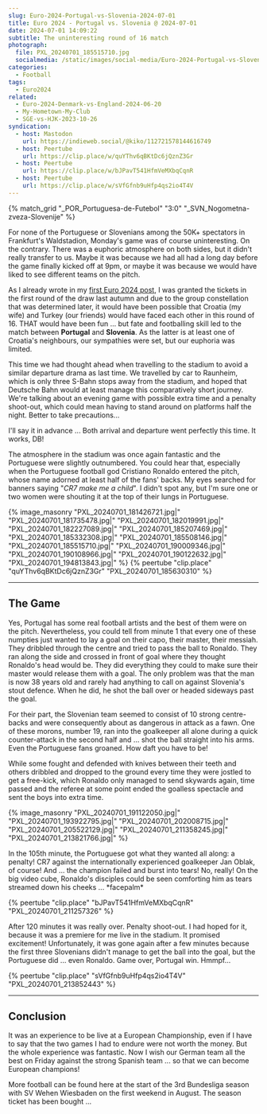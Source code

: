 ```yaml
---
slug: Euro-2024-Portugal-vs-Slovenia-2024-07-01
title: Euro 2024 - Portugal vs. Slovenia @ 2024-07-01
date: 2024-07-01 14:09:22
subtitle: The uninteresting round of 16 match
photograph:
  file: PXL_20240701_185515710.jpg
  socialmedia: /static/images/social-media/Euro-2024-Portugal-vs-Slovenia-2024-07-01.jpg
categories:
  - Football
tags:
  - Euro2024
related:
  - Euro-2024-Denmark-vs-England-2024-06-20
  - My-Hometown-My-Club
  - SGE-vs-HJK-2023-10-26
syndication:
  - host: Mastodon
    url: https://indieweb.social/@kiko/112721578144616749
  - host: Peertube
    url: https://clip.place/w/quYThv6qBKtDc6jQznZ3Gr
  - host: Peertube
    url: https://clip.place/w/bJPavT541HfmVeMXbqCqnR
  - host: Peertube
    url: https://clip.place/w/sVfGfnb9uHfp4qs2io4T4V
---
```


{% match_grid "_POR_Portuguesa-de-Futebol" "3:0" "_SVN_Nogometna-zveza-Slovenije" %}

For none of the Portuguese or Slovenians among the 50K+ spectators in Frankfurt's Waldstadion, Monday's game was of course uninteresting. On the contrary. There was a euphoric atmosphere on both sides, but it didn't really transfer to us. Maybe it was because we had all had a long day before the game finally kicked off at 9pm, or maybe it was because we would have liked to see different teams on the pitch.

<!-- more -->

As I already wrote in my [first Euro 2024 post](/post/Euro-2024-Denmark-vs-England-2024-06-20/), I was granted the tickets in the first round of the draw last autumn and due to the group constellation that was determined later, it would have been possible that Croatia (my wife) and Turkey (our friends) would have faced each other in this round of 16. THAT would have been fun ... but fate and footballing skill led to the match between **Portugal** and **Slovenia**. As the latter is at least one of Croatia's neighbours, our sympathies were set, but our euphoria was limited.

This time we had thought ahead when travelling to the stadium to avoid a similar departure drama as last time. We travelled by car to Raunheim, which is only three S-Bahn stops away from the stadium, and hoped that Deutsche Bahn would at least manage this comparatively short journey. We're talking about an evening game with possible extra time and a penalty shoot-out, which could mean having to stand around on platforms half the night. Better to take precautions...

I'll say it in advance ... Both arrival and departure went perfectly this time. It works, DB!

The atmosphere in the stadium was once again fantastic and the Portuguese were slightly outnumbered. You could hear that, especially when the Portuguese football god Cristiano Ronaldo entered the pitch, whose name adorned at least half of the fans' backs. My eyes searched for banners saying "*CR7 make me a child*". I didn't spot any, but I'm sure one or two women were shouting it at the top of their lungs in Portuguese.

{% image_masonry
  "PXL_20240701_181426721.jpg|"
  "PXL_20240701_181735478.jpg|"
  "PXL_20240701_182019991.jpg|"
  "PXL_20240701_182227089.jpg|"
  "PXL_20240701_185207469.jpg|"
  "PXL_20240701_185332308.jpg|"
  "PXL_20240701_185508146.jpg|"
  "PXL_20240701_185515710.jpg|"
  "PXL_20240701_190009346.jpg|"
  "PXL_20240701_190108966.jpg|"
  "PXL_20240701_190122632.jpg|"
  "PXL_20240701_194813843.jpg|"
%}
{% peertube "clip.place" "quYThv6qBKtDc6jQznZ3Gr" "PXL_20240701_185630310" %}

---

## The Game

Yes, Portugal has some real football artists and the best of them were on the pitch. Nevertheless, you could tell from minute 1 that every one of these numpties just wanted to lay a goal on their capo, their master, their messiah. They dribbled through the centre and tried to pass the ball to Ronaldo. They ran along the side and crossed in front of goal where they thought Ronaldo's head would be. They did everything they could to make sure their master would release them with a goal. The only problem was that the man is now 38 years old and rarely had anything to call on against Slovenia's stout defence. When he did, he shot the ball over or headed sideways past the goal.

For their part, the Slovenian team seemed to consist of 10 strong centre-backs and were consequently about as dangerous in attack as a fawn. One of these morons, number 19, ran into the goalkeeper all alone during a quick counter-attack in the second half and ... shot the ball straight into his arms. Even the Portuguese fans groaned. How daft you have to be!

While some fought and defended with knives between their teeth and others dribbled and dropped to the ground every time they were jostled to get a free-kick, which Ronaldo only managed to send skywards again, time passed and the referee at some point ended the goalless spectacle and sent the boys into extra time.

{% image_masonry
  "PXL_20240701_191122050.jpg|"
  "PXL_20240701_193922795.jpg|"
  "PXL_20240701_202008715.jpg|"
  "PXL_20240701_205522129.jpg|"
  "PXL_20240701_211358245.jpg|"
  "PXL_20240701_213821766.jpg|"
%}

In the 105th minute, the Portuguese got what they wanted all along: a penalty! CR7 against the internationally experienced goalkeeper Jan Oblak, of course! And ... the champion failed and burst into tears! No, really! On the big video cube, Ronaldo's disciples could be seen comforting him as tears streamed down his cheeks ... \*facepalm\*

{% peertube "clip.place" "bJPavT541HfmVeMXbqCqnR" "PXL_20240701_211257326" %}

After 120 minutes it was really over. Penalty shoot-out. I had hoped for it, because it was a premiere for me live in the stadium. It promised excitement! 
Unfortunately, it was gone again after a few minutes because the first three Slovenians didn't manage to get the ball into the goal, but the Portuguese did ... even Ronaldo. Game over, Portugal win. Hmmpf...

{% peertube "clip.place" "sVfGfnb9uHfp4qs2io4T4V" "PXL_20240701_213852443" %}

---

## Conclusion

It was an experience to be live at a European Championship, even if I have to say that the two games I had to endure were not worth the money. But the whole experience was fantastic. Now I wish our German team all the best on Friday against the strong Spanish team ... so that we can become European champions!

More football can be found here at the start of the 3rd Bundesliga season with SV Wehen Wiesbaden on the first weekend in August. The season ticket has been bought ...
